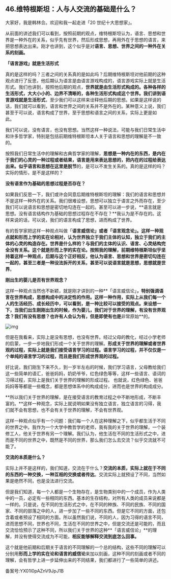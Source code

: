## 46.维特根斯坦：人与人交流的基础是什么？
大家好，我是韩林合。欢迎和我一起走进「20 世纪十大思想家」。


从前面的讲述我们可以看到，按照前期的观点，维特根斯坦认为，语言、思想和世界是一种外在的关系，似乎先有世界，然后形成思想，再用外在于思想的语言，来把思想表达出来。刚才也讲到，这个似乎是对**语言、思想、世界之间的一种外在关系的刻画。**


**「语言游戏」就是生活形式**


真的是这样的吗？三者之间的关系真的是如此吗？后期维特根斯坦对他前期的这种观点进行了反思，他后期认为语言是由语言游戏构成的，语言游戏实际上就是生活形式。我们也讲到，按照他后期的观点，**世界就是由生活形式构成的。**各种各样的生活形式，大大小小的、边界不清晰的，各种生活形式构成这个世界。我们讲到**语言游戏就是生活形式**，至少我们可以这样来诠释他后期的思想。如果是这样说的话，我们就可以看到，语言和世界之间的关系并不是外在的。某种意义上说，我们甚至于可以说，语言构成了世界，至于思想和语言之间的关系，实际上更是如此。 


我们可以说，没有语言，也没有思想。当然这样一种说法，可能与我们日常生活中和许多哲学家，特别是包括前期维特根斯坦本人关于语言和思想的理解是不一致的。


按照我们日常生活中的理解和古典哲学家的理解，**思想是一种内在的东西，是内在于我们的心灵的一种过程或者结果，语言是用来表达思想的，把内在的过程给表达出来。**似乎语言和思想在这里是**脱节**的，是可以不发生关系的。真的是这样的吗？实际的情形，是不是这样的？


**没有语言作为基础的思想过程是否存在？**


如果我们反思一下，我们或许会同意后期维特根斯坦的理解：我们的语言和思想并不是这样一种外在的关系。我们很难设想，思想可以独立于语言之外而存在，至少我们可以说语言和思想是密切地勾连在一起的。甚至可以进一步说，**语言就是思想。没有语言结构作为基础的思想过程存在不存在？**我认为是不存在的。这样来说的话，可以说，我们的语言构成了思想，进而构成了世界。


有的哲学家把这样一种观点叫做「**语言威信论」**或者「**语言观念论」**。这样一种观点就和形而上学的实在论相对，认为世界独立于我们主体的认知，独立于我们的主体的心灵的构造存在。世界是什么样的？与我们的主体的认识、语言、心灵结构完全没有关系。这个就是形而上学的实在论。按照我的理解，前期维特根斯坦似乎坚持着这样一种观点，后期与这个正好相反，他认为语言、思想和世界是密切勾连在一起的，甚至三者是一种没法拆开的关系，甚至可以说**语言就是思想，思想就是世界**。


**刚出生的婴儿是否有世界观念？**


这样一种观点当然也不新颖，就是刚才讲到的一种**「语言威信论」**，特别强调语言在世界构成，思想构成中的决定性的作用。这样一种作用，实际上从我们每一个人的生活经历、成长经历中，可以看到，是一种比较可以接受的观点。来设想一下，当我们出生刚刚出生的时候，作为婴儿，我们对于世界的理解，有没有世界观念？我们有没有思想？也许有人会认为有，但是即使有也是**非常原始**的。


![img](https://pic3.zhimg.com/v2-82d79b69a621fa0e0f94a4ca4a4c30c9.webp)

但是在我看来，实际上是没有思想，也没有世界。经过父母的教化，经过小学老师的启蒙，一步一步地我们形成一个关于世界的理解。**形成关于世界的理解或者世界观的过程，实际上就是我们接受语言学习的过程。语言学习的过程，并不仅仅是一个单纯的语言学习的过程，而且是我们形成世界观的过程。**


好比说，我们刚生下来不久，到一岁半左右的时候，我们学习语言，父母教给我们这一些简单的语汇，爸爸妈妈，奶奶爷爷，红色绿色等等，这样一些语言、语词的习得过程，实际上是我们关于世界的理解的形成过程。 也就说，红色绿色、爸爸妈妈等等都是一些概念，都是思想体系中的构成成分，进而也是世界的构成成分。


**所以我们关于世界的理解，是在接受语言的教育过程之中不断地形成，不断丰富的。**这样一种观念，实际上就说明如果没有独立语言，独立语言的习得，我们就不会有思想，也不会有关于世界的理解，不会有世界观。


这样一种观点似乎有一个问题：我们每一个人在这种理解之下，似乎都生活于不同的世界之中。我作为一个大学中教哲学的老师，我有我的关于世界的理解，一个装修工人，他关于世界有另一个理解。我们认为，他生活在不同的生活形式之中，进而是不同的世界之中，既然是不同的世界，那么我们怎么去交流？似乎交流就不可能了。


**交流的本质是什么？**


实际上并不是这样的，我们知道，交流在于什么？**交流的本质，实际上就在于不同的东西的一种交换，一种互相的交换或者传达**。交流实际上就预设了不同，当然如果是绝然不同，也是没法进行交流。


但是我们知道，每一个人都是一个生物存在，是生物类别中的一个成员，作为人类中的一员，必定有一些相同的东西。基本的生存结构，对所有人类的成员来说都是一样的。只是说，在不同的生活形式之中，在不同的种族、不同的民族、不同的国家、不同的部落之中的人，进一步加了一些不同的东西。但是它不同的方面，还包含着或者预设了相同的方面。所以虽然我们说，不同的人，因为习得的语言不同，进而思想不同，世界也不同，生活在不同的世界之中，但是交流还是可能的，而且交流恰恰预示了这种不同，所以我们关于世界的这种**「语言威信论」**的理解，并没有使得交流成为不可能，**相反能够解释交流到底怎么回事。** 


这个就是他前期和后期关于语言的不同理解的一个总的结构，这些不同的理解可以分别用**形而上学的实在论和语言的威信论**来加以刻画，这种不同的刻画或者不同的理解，会有哲学上进一步延伸出来的不同结果，我们都进行了一些简单的讲述。 


备案号:YX01l0pAZnV9JpJ1B

